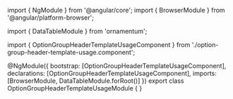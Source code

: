 import { NgModule } from '@angular/core';
import { BrowserModule } from '@angular/platform-browser';
  
import { DataTableModule } from 'ornamentum';
  
import { OptionGroupHeaderTemplateUsageComponent } from './option-group-header-template-usage.component';

@NgModule({
 bootstrap: [OptionGroupHeaderTemplateUsageComponent],
 declarations: [OptionGroupHeaderTemplateUsageComponent],
 imports: [BrowserModule, DataTableModule.forRoot()]
})
export class OptionGroupHeaderTemplateUsageModule {
}
